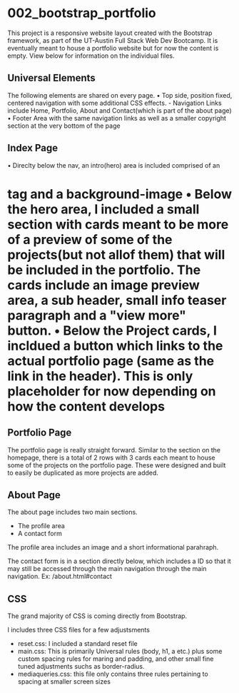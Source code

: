 # 002_bootstrap_portfolio

This project is a responsive website layout created with the Bootstrap framework, as part of the UT-Austin Full Stack Web Dev Bootcamp. It is eventually meant to house a portfolio website but for now the content is empty. View below for information on the individual files.

## Universal Elements

The following elements are shared on every page.
• Top side, position fixed, centered navigation with some additional CSS effects. 
    - Navigation Links include Home, Portfolio, About and Contact(which is part of the about page)
• Footer Area  with the same navigation links as well as a smaller copyright section at the very bottom of the page

## Index Page

• Direclty below the nav, an intro(hero) area is included comprised of an <h1> tag and a background-image
• Below the hero area, I included a small section with cards meant to be more of a preview of some of the projects(but not allof them) that will be included in the portfolio. The cards include an image preview area, a sub header, small info teaser paragraph and a "view more" button.
• Below the Project cards, I incldued a button which links to the actual portfolio page (same as the link in the header). This is only placeholder for now depending on how the content develops

## Portfolio Page

The portfolio page is really straight forward. Similar to the section on the homepage, there is a total of 2 rows with 3 cards each meant to house some of the projects on the portfolio page. These were designed and built to easily be duplicated as more projects are added.

## About Page

The about page includes two main sections.
 - The profile area
 - A contact form

 The profile area includes an image and a short informational parahraph. 
 
 The contact form is in a section directly below, which includes a ID so that it may still be accessed through the main navigation through the main navigation. Ex: /about.html#contact

 ## CSS

 The grand majority of CSS is coming directly from Bootstrap.

 I includes three CSS files for a few adjustsments
  - reset.css: I included a standard reset file
  - main.css: This is primarily Universal rules (body, h1, a etc.) plus some custom spacing rules for maring and padding, and other small fine tuned adjustments suchs as border-radius.
  - mediaqueries.css: this file only contains three rules pertaining to spacing at smaller screen sizes